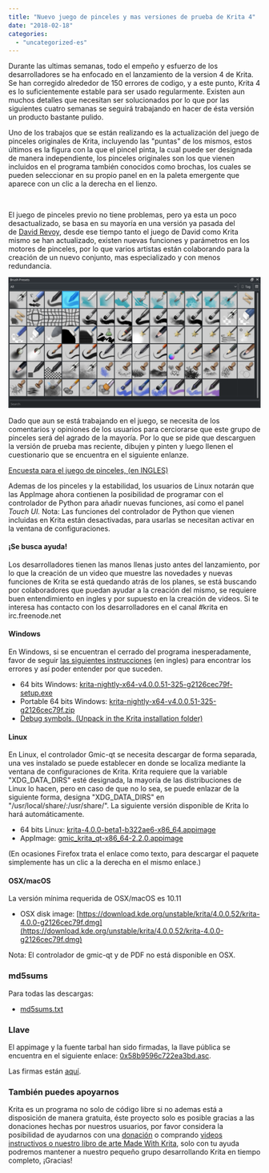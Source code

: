```yaml
---
title: "Nuevo juego de pinceles y mas versiones de prueba de Krita 4"
date: "2018-02-18"
categories: 
  - "uncategorized-es"
---
```


Durante las ultimas semanas, todo el empeño y esfuerzo de los desarrolladores se ha enfocado en el lanzamiento de la version 4 de Krita. Se han corregido alrededor de 150 errores de codigo, y a este punto, Krita 4 es lo suficientemente estable para ser usado regularmente. Existen aun muchos detalles que necesitan ser solucionados por lo que por las siguientes cuatro semanas se seguirá trabajando en hacer de ésta versión un producto bastante pulido.

Uno de los trabajos que se están realizando es la actualización del juego de pinceles originales de Krita, incluyendo las "puntas" de los mismos, estos últimos es la figura con la que el pincel pinta, la cual puede ser designada de manera independiente, los pinceles originales son los que vienen incluidos en el programa también conocidos como brochas, los cuales se pueden seleccionar en su propio panel en en la paleta emergente que aparece con un clic a la derecha en el lienzo.

 

El juego de pinceles previo no tiene problemas, pero ya esta un poco desactualizado, se basa en su mayoría en una versión ya pasada del de [David Revoy](https://www.davidrevoy.com), desde ese tiempo tanto el juego de David como Krita mismo se han actualizado, existen nuevas funciones y parámetros en los motores de pinceles, por lo que varios artistas están colaborando para la creación de un nuevo conjunto, mas especializado y con menos redundancia.

[![](images/brushj_presets-1024x529.png)](https://krita.org/wp-content/uploads/2018/02/brushj_presets.png)

Dado que aun se está trabajando en el juego, se necesita de los comentarios y opiniones de los usuarios para cerciorarse que este grupo de pinceles será del agrado de la mayoría. Por lo que se pide que descarguen la versión de prueba mas reciente, dibujen y pinten y luego llenen el cuestionario que se encuentra en el siguiente enlanze.

[Encuesta para el juego de pinceles, (en INGLES)](https://goo.gl/forms/xRbDIZRnRX005ZOt2)

Ademas de los pinceles y la estabilidad, los usuarios de Linux notarán que las AppImage ahora contienen la posibilidad de programar con el controlador de Python para añadir nuevas funciones, así como el panel _Touch UI._ Nota: Las funciones del controlador de Python que vienen incluidas en Krita están desactivadas, para usarlas se necesitan activar en la ventana de configuraciones.

#### ¡Se busca ayuda!

Los desarrolladores tienen las manos llenas justo antes del lanzamiento, por lo que la creación de un video que muestre las novedades y nuevas funciones de Krita se está quedando atrás de los planes, se está buscando por colaboradores que puedan ayudar a la creación del mismo, se requiere buen entendimiento en ingles y por supuesto en la creación de videos. Si te interesa has contacto con los desarrolladores en el canal #krita en irc.freenode.net

#### Windows

En Windows, si se encuentran el cerrado del programa inesperadamente, favor de seguir [las siguientes instrucciones](https://docs.krita.org/Dr._Mingw_debugger) (en ingles) para encontrar los errores y así poder entender por que suceden.

- 64 bits Windows: [krita-nightly-x64-v4.0.0.51-325-g2126cec79f-setup.exe](https://download.kde.org/unstable/krita/4.0.0.52/krita-nightly-x64-v4.0.0.51-325-g2126cec79f-setup.exe)
- Portable 64 bits Windows: [krita-nightly-x64-v4.0.0.51-325-g2126cec79f.zip](https://download.kde.org/unstable/krita/4.0.0.52/krita-nightly-x64-v4.0.0.51-325-g2126cec79f.zip)
- [Debug symbols. (Unpack in the Krita installation folder)](https://download.kde.org/unstable/krita/4.0.0.52/krita-nightly-x64-v4.0.0.51-325-g2126cec79f-dbg.zip)

#### Linux

En Linux, el controlador Gmic-qt se necesita descargar de forma separada, una ves instalado se puede establecer en donde se localiza mediante la ventana de configuraciones de Krita. Krita requiere que la variable "XDG\_DATA\_DIRS" esté designada, la mayoría de las distribuciones de Linux lo hacen, pero en caso de que no lo sea, se puede enlazar de la siguiente forma, designa "XDG\_DATA\_DIRS" en "/usr/local/share/:/usr/share/". La siguiente versión disponible de Krita lo hará automáticamente.

- 64 bits Linux: [krita-4.0.0-beta1-b322ae6-x86\_64.appimage](https://download.kde.org/unstable/krita/4.0.0.52/krita-4.0.0-beta1-b322ae6-x86_64.appimage)
- AppImage: [gmic\_krita\_qt-x86\_64-2.2.0.appimage](https://download.kde.org/unstable/krita/4.0.0.52/gmic_krita_qt-x86_64-2.2.0.appimage)

(En ocasiones Firefox trata el enlace como texto, para descargar el paquete simplemente has un clic a la derecha en el mismo enlace.)

#### OSX/macOS

La versión mínima requerida de OSX/macOS es 10.11

- OSX disk image: [https://download.kde.org/unstable/krita/4.0.0.52/krita-4.0.0-g2126cec79f.dmg](https://download.kde.org/unstable/krita/4.0.0.52/krita-4.0.0-g2126cec79f.dmg)

Nota: El controlador de gmic-qt y de PDF no está disponible en OSX.

### md5sums

Para todas las descargas:

- [md5sums.txt](https://download.kde.org/unstable/krita/3.2.0-beta.1/md5sums.txt)

### Llave

El appimage y la fuente tarbal han sido firmadas, la llave pública se encuentra en el siguiente enlace: [0x58b9596c722ea3bd.asc](https://share.kde.org/index.php/s/fJ99V5mZvuyD0z8).

Las firmas están [aquí](http://download.kde.org/unstable/krita/3.1.3-beta.1).

### También puedes apoyarnos

Krita es un programa no solo de código libre si no ademas está a disposición de manera gratuita, éste proyecto solo es posible gracias a las donaciones hechas por nuestros usuarios, por favor considera la posibilidad de ayudarnos con una [donación](https://krita.org/en/support-us/donations/) o comprando [videos instructivos o nuestro libro de arte Made With Krita](https://krita.org/es/item/krita-3-2-0/%22https://krita.org/en/support-us/shop), solo con tu ayuda podremos mantener a nuestro pequeño grupo desarrollando Krita en tiempo completo, ¡Gracias!
